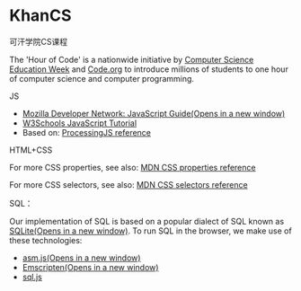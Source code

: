 # KhanCS
可汗学院CS课程

The 'Hour of Code' is a nationwide initiative by [Computer Science Education Week](http://csedweek.org/) and [Code.org](http://www.code.org/) to introduce millions of students to one hour of computer science and computer programming.

JS

- [Mozilla Developer Network: JavaScript Guide(Opens in a new window)](https://developer.mozilla.org/en-US/docs/Web/JavaScript/Guide)
- [W3Schools JavaScript Tutorial](http://www.w3schools.com/js/)
- Based on: [ProcessingJS reference](http://processingjs.org/reference/)

HTML+CSS

For more CSS properties, see also: [MDN CSS properties reference](https://developer.mozilla.org/en-US/docs/Web/CSS/CSS_Properties_Reference)

For more CSS selectors, see also: [MDN CSS selectors reference](https://developer.mozilla.org/en-US/docs/Web/CSS/Reference#Selectors)

SQL：

Our implementation of SQL is based on a popular dialect of SQL known as [SQLite(Opens in a new window)](https://www.sqlite.org/).
To run SQL in the browser, we make use of these technologies:

- [asm.js(Opens in a new window)](http://asmjs.org/)
- [Emscripten(Opens in a new window)](https://github.com/kripken/emscripten)
- [sql.js](https://github.com/kripken/sql.js/)
